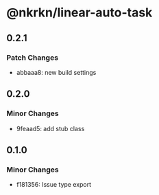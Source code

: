 # @nkrkn/linear-auto-task

## 0.2.1

### Patch Changes

- abbaaa8: new build settings

## 0.2.0

### Minor Changes

- 9feaad5: add stub class

## 0.1.0

### Minor Changes

- f181356: Issue type export
